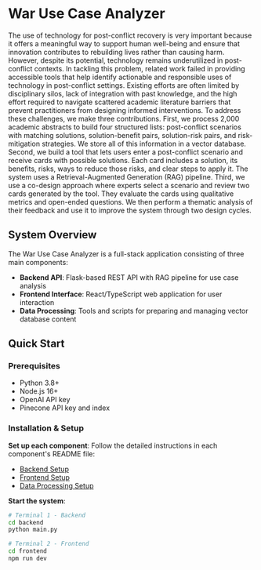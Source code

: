 # War Use Case Analyzer

The use of technology for post-conflict recovery is very important because it offers a meaningful way to support human well-being and ensure that innovation contributes to rebuilding lives rather than causing harm. However, despite its potential, technology remains underutilized in post-conflict contexts. 
In tackling this problem, related work failed in providing accessible tools that help identify actionable and responsible uses of technology in post-conflict settings. Existing efforts are often limited by disciplinary silos, lack of integration with past knowledge, and the high effort required to navigate scattered academic literature barriers that prevent practitioners from designing informed interventions.
To address these challenges, we make three contributions.
First, we process 2,000 academic abstracts to build four structured lists: post-conflict scenarios with matching solutions, solution-benefit pairs, solution-risk pairs, and risk-mitigation strategies. We store all of this information in a vector database.
Second, we build a tool that lets users enter a post-conflict scenario and receive cards with possible solutions. Each card includes a solution, its benefits, risks, ways to reduce those risks, and clear steps to apply it. The system uses a Retrieval-Augmented Generation (RAG) pipeline.
Third, we use a co-design approach where experts select a scenario and review two cards generated by the tool. They evaluate the cards using qualitative metrics and open-ended questions. We then perform a thematic analysis of their feedback and use it to improve the system through two design cycles.

## System Overview

The War Use Case Analyzer is a full-stack application consisting of three main components:

- **Backend API**: Flask-based REST API with RAG pipeline for use case analysis
- **Frontend Interface**: React/TypeScript web application for user interaction
- **Data Processing**: Tools and scripts for preparing and managing vector database content


## Quick Start

### Prerequisites
- Python 3.8+
- Node.js 16+
- OpenAI API key
- Pinecone API key and index

### Installation & Setup

 **Set up each component**:
   Follow the detailed instructions in each component's README file:
   - [Backend Setup](./backend/README.md)
   - [Frontend Setup](./frontend/README.md)
   - [Data Processing Setup](./datapreprocessing/README.md)

 **Start the system**:
   ```bash
   # Terminal 1 - Backend
   cd backend
   python main.py
   
   # Terminal 2 - Frontend
   cd frontend
   npm run dev
   ```
